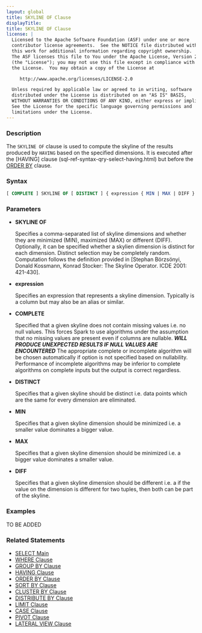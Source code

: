 ```yaml
---
layout: global
title: SKYLINE OF Clause
displayTitle: 
title: SKYLINE OF Clause
license: |
  Licensed to the Apache Software Foundation (ASF) under one or more
  contributor license agreements.  See the NOTICE file distributed with
  this work for additional information regarding copyright ownership.
  The ASF licenses this file to You under the Apache License, Version 2.0
  (the "License"); you may not use this file except in compliance with
  the License.  You may obtain a copy of the License at

     http://www.apache.org/licenses/LICENSE-2.0

  Unless required by applicable law or agreed to in writing, software
  distributed under the License is distributed on an "AS IS" BASIS,
  WITHOUT WARRANTIES OR CONDITIONS OF ANY KIND, either express or implied.
  See the License for the specific language governing permissions and
  limitations under the License.
---
```


### Description

The `SKYLINE OF` clause is used to compute the skyline of the results produced by
`HAVING` based on the specified dimensions. It is executed after the [HAVING] clause (sql-ref-syntax-qry-select-having.html) but before the [ORDER BY](sql-ref-syntax-qry-select-orderby.html)
clause.

### Syntax

```sql
[ COMPLETE ] SKYLINE OF [ DISTINCT ] { expression { MIN | MAX | DIFF } [ , ... ] }
```

### Parameters

* **SKYLINE OF**

  Specifies a comma-separated list of skyline dimensions and whether they are minimized (MIN), maximized (MAX) or different (DIFF).
  Optionally, it can be specified whether a skylien dimension is distinct for each dimension. Distinct selection may be completely random.
  Computation follows the definition provided in [Stephan Börzsönyi, Donald Kossmann, Konrad Stocker: The Skyline Operator. ICDE 2001: 421-430].

* **expression**

  Specifies an expression that represents a skyline dimension. Typically is a column but may also be an alias or similar.

* **COMPLETE**

  Specified that a given skyline does not contain missing values i.e. no null values.
  This forces Spark to use algorithms under the assumption that no missing values are present even if columns are nullable.
  ***WILL PRODUCE UNEXPECTED RESULTS IF NULL VALUES ARE ENCOUNTERED***
  The appropriate complete or incomplete algorithm will be chosen automatically if option is not specified based on nullability.
  Performance of incomplete algorithms may be inferior to complete algorithms on complete inputs but the output is correct regardless.

* **DISTINCT**

  Specifies that a given skyline should be distinct i.e. data points which are the same for every dimension are eliminated.

* **MIN**

  Specifies that a given skyline dimension should be minimized i.e. a smaller value dominates a bigger value.

* **MAX**

  Specifies that a given skyline dimension should be minimized i.e. a bigger value dominates a smaller value.

* **DIFF**

  Specifies that a given skyline dimension should be different i.e. a if the value on the dimension is different for two tuples, then both can be part of the skyline.

### Examples

TO BE ADDED

### Related Statements

* [SELECT Main](sql-ref-syntax-qry-select.html)
* [WHERE Clause](sql-ref-syntax-qry-select-where.html)
* [GROUP BY Clause](sql-ref-syntax-qry-select-groupby.html)
* [HAVING Clause](sql-ref-syntax-qry-select-having.html)
* [ORDER BY Clause](sql-ref-syntax-qry-select-orderby.html)
* [SORT BY Clause](sql-ref-syntax-qry-select-sortby.html)
* [CLUSTER BY Clause](sql-ref-syntax-qry-select-clusterby.html)
* [DISTRIBUTE BY Clause](sql-ref-syntax-qry-select-distribute-by.html)
* [LIMIT Clause](sql-ref-syntax-qry-select-limit.html)
* [CASE Clause](sql-ref-syntax-qry-select-case.html)
* [PIVOT Clause](sql-ref-syntax-qry-select-pivot.html)
* [LATERAL VIEW Clause](sql-ref-syntax-qry-select-lateral-view.html)
